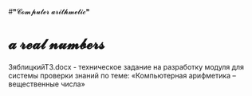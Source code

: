 #❞𝓒𝓸𝓶𝓹𝓾𝓽𝓮𝓻 𝓪𝓻𝓲𝓽𝓱𝓶𝓮𝓽𝓲𝓬❞
# 𝓪 𝓻𝓮𝓪𝓵 𝓷𝓾𝓶𝓫𝓮𝓻𝓼
ЗяблицкийТЗ.docx - техническое задание на разработку модуля для системы проверки знаний по теме: «Компьютерная арифметика – вещественные числа»


